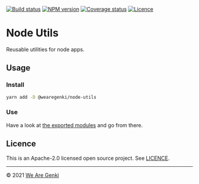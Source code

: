 [![Build status](https://img.shields.io/github/workflow/status/WeAreGenki/node-utils/ci)](https://github.com/WeAreGenki/node-utils/actions)
[![NPM version](https://img.shields.io/npm/v/@wearegenki/node-utils.svg)](https://www.npmjs.com/package/@wearegenki/node-utils)
[![Coverage status](https://img.shields.io/codeclimate/coverage/WeAreGenki/node-utils)](https://codeclimate.com/github/WeAreGenki/node-utils)
[![Licence](https://img.shields.io/github/license/WeAreGenki/node-utils)](https://github.com/WeAreGenki/node-utils/blob/master/LICENCE)

# Node Utils

Reusable utilities for node apps.

## Usage

### Install

```sh
yarn add -D @wearegenki/node-utils
```

### Use

Have a look at [the exported modules](./src/index.ts) and go from there.

## Licence

This is an Apache-2.0 licensed open source project. See [LICENCE](./LICENCE).

---

© 2021 [We Are Genki](https://wearegenki.com)
